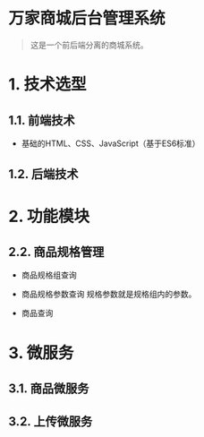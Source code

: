 # 万家商城后台管理系统

> 这是一个前后端分离的商城系统。

# 1. 技术选型

## 1.1. 前端技术

- 基础的HTML、CSS、JavaScript（基于ES6标准）

## 1.2. 后端技术

# 2. 功能模块

## 2.2. 商品规格管理

- 商品规格组查询

- 商品规格参数查询 
  规格参数就是规格组内的参数。
- 商品查询



# 3. 微服务

## 3.1. 商品微服务

## 3.2. 上传微服务

